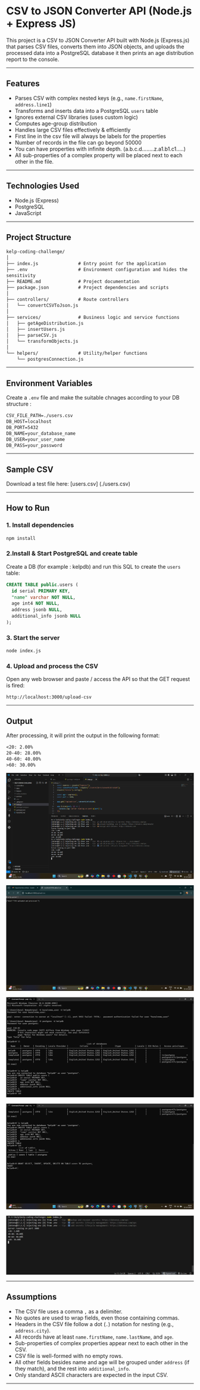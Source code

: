 # CSV to JSON Converter API (Node.js + Express JS)

This project is a CSV to JSON Converter API built with Node.js (Express.js) that parses CSV files, converts them into JSON objects, and uploads the processed data into a PostgreSQL database it then prints an age distribution report to the console.

---

## Features

- Parses CSV with complex nested keys (e.g., `name.firstName`, `address.line1`)
- Transforms and inserts data into a PostgreSQL `users` table
- Ignores external CSV libraries (uses custom logic)
- Computes age-group distribution
- Handles large CSV files effectively & efficiently
- First line in the csv file will always be labels for the properties
- Number of records in the file can go beyond 50000
- You can have properties with infinite depth. (a.b.c.d........z.a1.b1.c1.....)
- All sub-properties of a complex property will be placed next to each other in the file.

---

## Technologies Used

- Node.js (Express)
- PostgreSQL
- JavaScript

---

## Project Structure

```
kelp-coding-challenge/
│
├── index.js               # Entry point for the application
├── .env                   # Environment configuration and hides the sensitivity
├── README.md              # Project documentation
├── package.json           # Project dependencies and scripts
│
├── controllers/           # Route controllers
│   └── convertCSVToJson.js
│
├── services/              # Business logic and service functions
│   ├── getAgeDistribution.js
│   ├── insertUsers.js
│   ├── parseCSV.js
│   └── transformObjects.js
│
└── helpers/               # Utility/helper functions
    └── postgresConnection.js

```

---

## Environment Variables

Create a `.env` file and make the suitable chnages according to your DB structure :

```
CSV_FILE_PATH=./users.csv
DB_HOST=localhost
DB_PORT=5432
DB_NAME=your_database_name
DB_USER=your_user_name
DB_PASS=your_password
```

---

## Sample CSV

Download a test file here: [users.csv]  (./users.csv)

---

## How to Run

### 1. Install dependencies

```bash
npm install
```

### 2.Install & Start PostgreSQL and create table

Create a DB (for example : kelpdb) and run this SQL to create the `users` table:

```sql
CREATE TABLE public.users (
  id serial PRIMARY KEY,
  "name" varchar NOT NULL,
  age int4 NOT NULL,
  address jsonb NULL,
  additional_info jsonb NULL
);
```

### 3. Start the server

```bash
node index.js
```

### 4. Upload and process the CSV

Open any web browser and paste / access the API so that the GET request is fired:

```
http://localhost:3000/upload-csv
```

---

##  Output

After processing, it will print the output in the following format:

```
<20: 2.00%
20-40: 28.00%
40-60: 40.00%
>60: 30.00%
```

![App Screenshot](./images/demo1.png)

![App Screenshot](./images/demo2.png)

![App Screenshot](./images/demo3.png)

![App Screenshot](./images/demo4.png)

![App Screenshot](./images/demo5.png)

---

##  Assumptions

- The CSV file uses a comma `,` as a delimiter.
- No quotes are used to wrap fields, even those containing commas.
- Headers in the CSV file follow a dot (`.`) notation for nesting (e.g., `address.city`).
- All records have at least `name.firstName`, `name.lastName`, and `age`.
- Sub-properties of complex properties appear next to each other in the CSV.
- CSV file is well-formed with no empty rows.
- All other fields besides name and age will be grouped under `address` (if they match), and the rest into `additional_info`.
- Only standard ASCII characters are expected in the input CSV.

---

